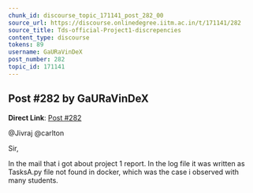 ```yaml
---
chunk_id: discourse_topic_171141_post_282_00
source_url: https://discourse.onlinedegree.iitm.ac.in/t/171141/282
source_title: Tds-official-Project1-discrepencies
content_type: discourse
tokens: 89
username: GaURaVinDeX
post_number: 282
topic_id: 171141
---
```


## Post #282 by GaURaVinDeX

**Direct Link**: [Post #282](https://discourse.onlinedegree.iitm.ac.in/t/171141/282)

@Jivraj @carlton

Sir,

In the mail that i got about project 1 report. In the log file it was written as TasksA.py file not found in docker, which was the case i observed with many students.
